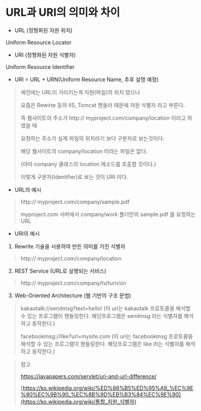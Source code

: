 # URL과 URI의 의미와 차이

+ URL (정형화된 자원 위치)

Uniform Resource Locator



+ URI (정형화된 자원 식별자)

Uniform Resource Identifier



+ URI = URL + URN(Uniform Resource Name, 추후 설명 예정)



> 예전에는 URL이 가리키는게 자원(파일)의 위치 였으나
>
> 요즘은 Rewirte 등의 IIS, Tomcat 핸들러 때문에 자원 식별자 라고 부른다.
>
> 즉 웹사이트의 주소가 http:// myproject.com/company/location 이라고 하였을 때
>
> 요청하는 주소가 실제 파일의 위치라기 보다 구분자로 보는것이다.
>
> 해당 웹사이트의 company/location 이라는 파일은 없다.
>
> (아마 company 클래스의 location 메소드를 호출할 것이다.)
>
> 이렇게 구분자(Identifier)로 보는 것이 URI 이다.

+ URL의 예시

> http:// myproject.com/company/sample.pdf
>
> myproject.com 서버에서 company/work 폴더안의 sample.pdf 를 요청하는 URL



+ URI의 예시

1. Rewrite 기술을 사용하여 만든 의미를 가진 식별자

> http:// myproject.com/company/location

2. REST Service (URL로 실행되는 서비스)

> http:// myproject.com/company/tv/turn/on

3. Web-Oriented Architecture (웹 기반의 구조 문법)

> kakaotalk://sendmsg?text=hello!  (이 uri는 kakaotalk 프로토콜을 해석할 수 있는 프로그램이 핸들링한다. 해당프로그램은 sendmsg 라는 식별자를 해석하고 동작한다.)
>
> facebookmsg://like?url=mysite.com (이 uri는 facebookmsg 프로토콜을 해석할 수 있는 프로그램이 핸들링한다. 해당프로그램은 like 라는 식별자를 해석하고 동작한다.)





> 참고
>
> https://javapapers.com/servlet/uri-and-url-difference/
>
> [https://ko.wikipedia.org/wiki/%ED%86%B5%ED%95%A9_%EC%9E%90%EC%9B%90_%EC%8B%9D%EB%B3%84%EC%9E%90](https://ko.wikipedia.org/wiki/통합_자원_식별자)